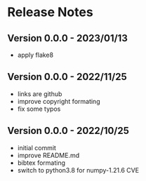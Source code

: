# Release Notes

## Version 0.0.0 - 2023/01/13

- apply flake8

## Version 0.0.0 - 2022/11/25

- links are github
- improve copyright formating
- fix some typos

## Version 0.0.0 - 2022/10/25

- initial commit
- improve README.md
- bibtex formating
- switch to python3.8 for numpy-1.21.6 CVE
